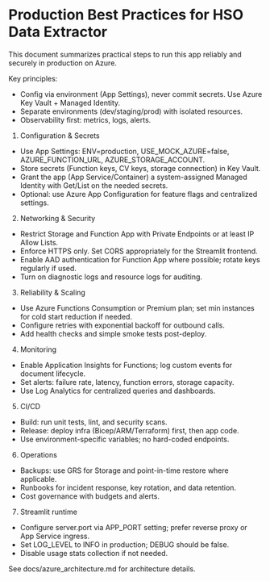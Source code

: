 # Production Best Practices for HSO Data Extractor

This document summarizes practical steps to run this app reliably and securely in production on Azure.

Key principles:
- Config via environment (App Settings), never commit secrets. Use Azure Key Vault + Managed Identity.
- Separate environments (dev/staging/prod) with isolated resources.
- Observability first: metrics, logs, alerts.

1) Configuration & Secrets
- Use App Settings: ENV=production, USE_MOCK_AZURE=false, AZURE_FUNCTION_URL, AZURE_STORAGE_ACCOUNT.
- Store secrets (Function keys, CV keys, storage connection) in Key Vault.
- Grant the app (App Service/Container) a system-assigned Managed Identity with Get/List on the needed secrets.
- Optional: use Azure App Configuration for feature flags and centralized settings.

2) Networking & Security
- Restrict Storage and Function App with Private Endpoints or at least IP Allow Lists.
- Enforce HTTPS only. Set CORS appropriately for the Streamlit frontend.
- Enable AAD authentication for Function App where possible; rotate keys regularly if used.
- Turn on diagnostic logs and resource logs for auditing.

3) Reliability & Scaling
- Use Azure Functions Consumption or Premium plan; set min instances for cold start reduction if needed.
- Configure retries with exponential backoff for outbound calls.
- Add health checks and simple smoke tests post-deploy.

4) Monitoring
- Enable Application Insights for Functions; log custom events for document lifecycle.
- Set alerts: failure rate, latency, function errors, storage capacity.
- Use Log Analytics for centralized queries and dashboards.

5) CI/CD
- Build: run unit tests, lint, and security scans.
- Release: deploy infra (Bicep/ARM/Terraform) first, then app code.
- Use environment-specific variables; no hard-coded endpoints.

6) Operations
- Backups: use GRS for Storage and point-in-time restore where applicable.
- Runbooks for incident response, key rotation, and data retention.
- Cost governance with budgets and alerts.

7) Streamlit runtime
- Configure server.port via APP_PORT setting; prefer reverse proxy or App Service ingress.
- Set LOG_LEVEL to INFO in production; DEBUG should be false.
- Disable usage stats collection if not needed.

See docs/azure_architecture.md for architecture details.
